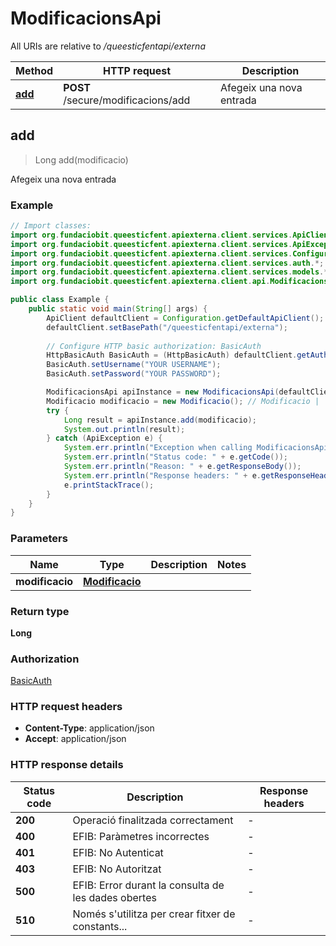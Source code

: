 # ModificacionsApi

All URIs are relative to */queesticfentapi/externa*

| Method | HTTP request | Description |
|------------- | ------------- | -------------|
| [**add**](ModificacionsApi.md#add) | **POST** /secure/modificacions/add | Afegeix una nova entrada |



## add

> Long add(modificacio)

Afegeix una nova entrada

### Example

```java
// Import classes:
import org.fundaciobit.queesticfent.apiexterna.client.services.ApiClient;
import org.fundaciobit.queesticfent.apiexterna.client.services.ApiException;
import org.fundaciobit.queesticfent.apiexterna.client.services.Configuration;
import org.fundaciobit.queesticfent.apiexterna.client.services.auth.*;
import org.fundaciobit.queesticfent.apiexterna.client.services.models.*;
import org.fundaciobit.queesticfent.apiexterna.client.api.ModificacionsApi;

public class Example {
    public static void main(String[] args) {
        ApiClient defaultClient = Configuration.getDefaultApiClient();
        defaultClient.setBasePath("/queesticfentapi/externa");
        
        // Configure HTTP basic authorization: BasicAuth
        HttpBasicAuth BasicAuth = (HttpBasicAuth) defaultClient.getAuthentication("BasicAuth");
        BasicAuth.setUsername("YOUR USERNAME");
        BasicAuth.setPassword("YOUR PASSWORD");

        ModificacionsApi apiInstance = new ModificacionsApi(defaultClient);
        Modificacio modificacio = new Modificacio(); // Modificacio | 
        try {
            Long result = apiInstance.add(modificacio);
            System.out.println(result);
        } catch (ApiException e) {
            System.err.println("Exception when calling ModificacionsApi#add");
            System.err.println("Status code: " + e.getCode());
            System.err.println("Reason: " + e.getResponseBody());
            System.err.println("Response headers: " + e.getResponseHeaders());
            e.printStackTrace();
        }
    }
}
```

### Parameters


| Name | Type | Description  | Notes |
|------------- | ------------- | ------------- | -------------|
| **modificacio** | [**Modificacio**](Modificacio.md)|  | |

### Return type

**Long**

### Authorization

[BasicAuth](../README.md#BasicAuth)

### HTTP request headers

- **Content-Type**: application/json
- **Accept**: application/json


### HTTP response details
| Status code | Description | Response headers |
|-------------|-------------|------------------|
| **200** | Operació finalitzada correctament |  -  |
| **400** | EFIB: Paràmetres incorrectes |  -  |
| **401** | EFIB: No Autenticat |  -  |
| **403** | EFIB: No Autoritzat |  -  |
| **500** | EFIB: Error durant la consulta de les dades obertes |  -  |
| **510** | Només s&#39;utilitza per crear fitxer de constants... |  -  |

